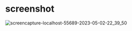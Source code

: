 # screenshot 
![screencapture-localhost-55689-2023-05-02-22_39_50](https://user-images.githubusercontent.com/105173457/235768546-3dfa6fa9-4725-4cbb-9fea-faef85bf620f.png)
